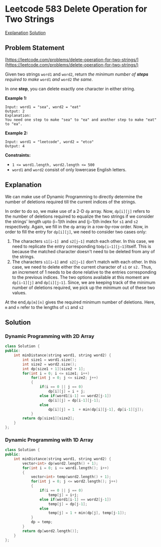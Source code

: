 # Leetcode 583 Delete Operation for Two Strings

[Explanation](leetcode-583-delete-operation-for-two-strings.md#explanation)           [Solution](leetcode-583-delete-operation-for-two-strings.md#solution)

## Problem Statement

[https://leetcode.com/problems/delete-operation-for-two-strings/](https://leetcode.com/problems/delete-operation-for-two-strings/)

Given two strings `word1` and `word2`, return _the minimum number of **steps** required to make_ `word1` _and_ `word2` _the same_.

In one **step**, you can delete exactly one character in either string.

**Example 1:**

```
Input: word1 = "sea", word2 = "eat"
Output: 2
Explanation: 
You need one step to make "sea" to "ea" and another step to make "eat" to "ea".
```

**Example 2:**

```
Input: word1 = "leetcode", word2 = "etco"
Output: 4
```

**Constraints:**

* `1 <= word1.length, word2.length <= 500`
* `word1` and `word2` consist of only lowercase English letters.

## Explanation

We can make use of Dynamic Programming to directly determine the number of deletions required till the current indices of the strings.

In order to do so, we make use of a 2-D `dp` array. Now, `dp[i][j]` refers to the number of deletions required to equalize the two strings if we consider the strings' length upto (i−1)th index and (j−1)th index for `s1` and `s2` respectively. Again, we fill in the `dp` array in a row-by-row order. Now, in order to fill the entry for `dp[i][j]`, we need to consider two cases only:

1. The characters `s1[i−1] `and `s2[j−1]`  match each other. In this case, we need to replicate the entry corresponding to`dp[i−1][j−1]`itself. This is because the matched character doesn't need to be deleted from any of the strings.
2. The characters `s1[i−1]` and` s2[j−1]` don't match with each other. In this case, we need to delete either the current character of `s1` or `s2.` Thus, an increment of 1 needs to be done relative to the entries corresponding to the previous indices. The two options available at this moment are `dp[i−1][j]` and `dp[i][j−1]`. Since, we are keeping track of the minimum number of deletions required, we pick up the minimum out of these two values.

At the end,`dp[m][n]` gives the required minimum number of deletions. Here, `m` and `n` refer to the lengths of `s1` and `s2`

## Solution

### Dynamic Programming with 2D Array

```cpp
class Solution {
public:
    int minDistance(string word1, string word2) {
        int size1 = word1.size();
        int size2 = word2.size();
        int dp[size1 + 1][size2 + 1];
        for(int i = 0; i <= size1; i++)
            for(int j = 0; j <= size2; j++)
            {
                if(i == 0 || j == 0)
                    dp[i][j] = i + j;
                else if(word1[i-1] == word2[j-1])
                    dp[i][j] = dp[i-1][j-1];
                else
                    dp[i][j] = 1  + min(dp[i][j-1], dp[i-1][j]);
            }
        return dp[size1][size2];
    }
};
```

### Dynamic Programming with 1D Array

```cpp
class Solution {
public:
    int minDistance(string word1, string word2) {
        vector<int> dp(word2.length() + 1);
        for(int i = 0; i <= word1.length(); i++)
        {
            vector<int> temp(word2.length() + 1);
            for(int j = 0; j <= word2.length(); j++)
            {
                if(i == 0 || j == 0)
                    temp[j] = i+j;
                else if(word1[i-1] == word2[j-1])
                    temp[j] = dp[j-1];
                else
                    temp[j] = 1 + min(dp[j], temp[j-1]);
            }
            dp = temp;
        }
        return dp[word2.length()];
    }
};
```
